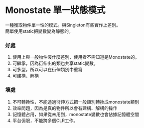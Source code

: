 # Monostate 單一狀態模式
一種獲取物件單一性的模式。與Singleton有些實作上差別。  
簡單使用static把變數變為靜態的。

### 好處
1. 使用上與一般物件沒什麼差別，使用者不需知道是Monostate的。
2. 可繼承，因為衍伸出的類也共享static變數。
3. 可多型，所以可以在衍伸類別中重寫
4. 可建構、解構
### 壞處
1. 不可轉換性，不能透過衍伸方式把一般類別轉換成monostate類別
2. 效率問題，因為是真的物件所以會有建構、解構的操作
3. 記憶體占用，如果從未用到，monostate變數也會佔據記憶體空間
4. 平台侷限，不能跨多個CLR工作。
